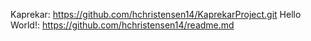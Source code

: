 Kaprekar: https://github.com/hchristensen14/KaprekarProject.git
Hello World!: https://github.com/hchristensen14/readme.md
